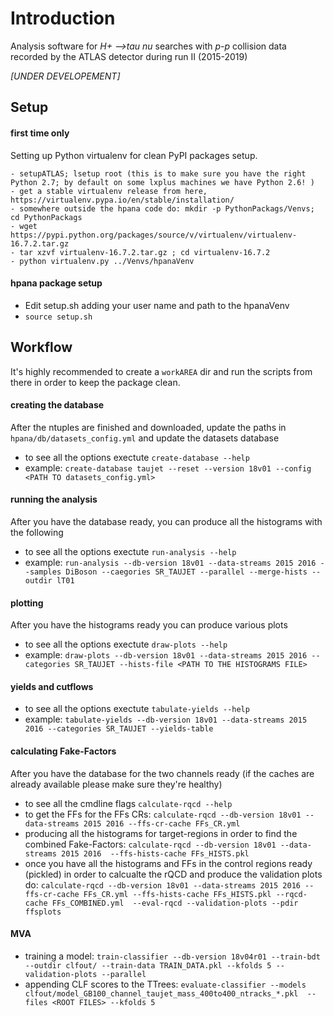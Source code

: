 # Introduction 
Analysis software for _H+ -->tau nu_ searches with _p-p_ collision data recorded by the ATLAS detector during run II (2015-2019)

_[UNDER DEVELOPEMENT]_

Setup
------

#### first time only
Setting up Python virtualenv for clean PyPI packages setup. 

    - setupATLAS; lsetup root (this is to make sure you have the right Python 2.7; by default on some lxplus machines we have Python 2.6! )
    - get a stable virtualenv release from here, https://virtualenv.pypa.io/en/stable/installation/
    - somewhere outside the hpana code do: mkdir -p PythonPackags/Venvs; cd PythonPackags  
    - wget https://pypi.python.org/packages/source/v/virtualenv/virtualenv-16.7.2.tar.gz 
    - tar xzvf virtualenv-16.7.2.tar.gz ; cd virtualenv-16.7.2
    - python virtualenv.py ../Venvs/hpanaVenv 
    
#### hpana package setup
- Edit setup.sh adding your user name and path to the hpanaVenv
- ``source setup.sh``


Workflow 
---------
It's highly recommended to create a `workAREA` dir and run the scripts from there in order to keep the package clean.

#### creating the database
After the ntuples are finished and downloaded, update the paths in
``hpana/db/datasets_config.yml`` and update the datasets database

- to see all the options exectute ``create-database --help``
- example: ``create-database taujet --reset --version 18v01 --config <PATH TO datasets_config.yml>``

#### running the analysis
After you have the database ready, you can produce all the histograms with
the following

- to see all the options exectute ``run-analysis --help``
- example: ``run-analysis --db-version 18v01 --data-streams 2015 2016 --samples DiBoson --caegories SR_TAUJET --parallel --merge-hists --outdir lT01`` 


#### plotting 
After you have the histograms ready you can produce various plots

- to see all the options exectute ``draw-plots --help``
- example: ``draw-plots --db-version 18v01 --data-streams 2015 2016 --categories SR_TAUJET --hists-file <PATH TO THE HISTOGRAMS FILE>``

#### yields and cutflows
- to see all the options exectute ``tabulate-yields --help``
- example: ``tabulate-yields --db-version 18v01 --data-streams 2015 2016 --categories SR_TAUJET --yields-table ``


#### calculating Fake-Factors
After you have the database for the two channels ready (if the caches are already available please make sure they're healthy)
- to see all the cmdline flags ``calculate-rqcd --help``
- to get the FFs for the FFs CRs: ``calculate-rqcd --db-version 18v01 --data-streams 2015 2016 --ffs-cr-cache FFs_CR.yml``
- producing all the histograms for target-regions in order to find the combined Fake-Factors: ``calculate-rqcd --db-version 18v01 --data-streams 2015 2016  --ffs-hists-cache FFs_HISTS.pkl ``
- once you have all the histograms  and FFs in the control regions ready (pickled) in order to calcualte the rQCD and produce the validation plots do:
 ``calculate-rqcd --db-version 18v01 --data-streams 2015 2016 --ffs-cr-cache FFs_CR.yml --ffs-hists-cache FFs_HISTS.pkl --rqcd-cache FFs_COMBINED.yml  --eval-rqcd --validation-plots --pdir ffsplots ``


#### MVA
- training a model: ``train-classifier --db-version 18v04r01 --train-bdt --outdir clfout/ --train-data TRAIN_DATA.pkl --kfolds 5 --validation-plots --parallel`` 
- appending CLF scores to the TTrees:
  ``evaluate-classifier --models clfout/model_GB100_channel_taujet_mass_400to400_ntracks_*.pkl  --files <ROOT FILES> --kfolds 5``